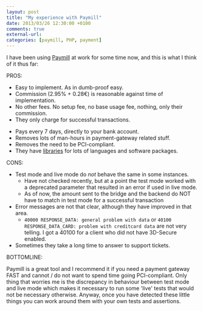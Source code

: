 ```yaml
---
layout: post
title: "My experience with Paymill"
date: 2013/03/26 12:30:00 +0100
comments: true
external-url:
categories: [paymill, PHP, payment]
---
```


I have been using [Paymill][1] at work for some time now, and this is what I think of it thus far:

PROS:

- Easy to implement. As in dumb-proof easy.
- Commission (2.95% + 0.28€) is reasonable against time of implementation.
- No other fees. No setup fee, no base usage fee, nothing, only their commission.
- They only charge for successful transactions.
* Pays every 7 days, directly to your bank account.
* Removes lots of man-hours in payment-gateway related stuff.
* Removes the need to be PCI-compliant.
* They have [libraries][2] for lots of languages and software packages.

CONS:

* Test mode and live mode do _not_ behave the same in some instances.
  * Have not checked recently, but at a point the test mode worked with a deprecated parameter that resulted in an error if used in live mode.
  * As of now, the amount sent to the bridge and the backend do NOT have to match in test mode for a successful transaction
* Error messages are not that clear, although they have improved in that area.
  * ```40000 RESPONSE_DATA: general problem with data``` or ```40100 RESPONSE_DATA_CARD: problem with creditcard data``` are not very telling. I got a 40100 for a client who did not have 3D-Secure enabled.
* Sometimes they take a long time to answer to support tickets.

BOTTOMLINE:

Paymill is a great tool and I recommend it if you need a payment gateway FAST and cannot / do not want to spend time going PCI-compliant. Only thing that worries me is the discrepancy in behaviour between test mode and live mode which makes it necessary to run some 'live' tests that would not be necessary otherwise. Anyway, once you have detected these little things you can work around them with your own tests and assertions.

[1]: https://www.paymill.com
[2]: https://github.com/Paymill